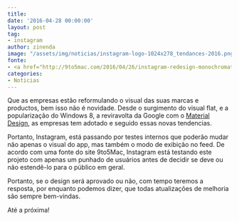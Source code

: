 ```yaml
---
title: 
date: '2016-04-28 00:00:00'
layout: post
tag:
- instagram
author: zinenda
image: "/assets/img/noticias/instagram-logo-1024x278_tendances-2016.png"
fonte:
- <a href="http://9to5mac.com/2016/04/26/instagram-redesign-monochromatic/">9to5Mac</a>
categories:
- Noticias
---
```


Que as empresas estão reformulando o visual das suas marcas e productos, bem isso não é novidade.
Desde o surgimento do visual flat, e a popularização do Windows 8, a reviravolta da Google com o [Material Design](https://www.google.com/design/spec/material-design/introduction.html), as empresas tem adotado e seguido essas novas tendencias.

Portanto, Instagram, está passando por testes internos que poderão mudar não apenas o visual do app, mas também o modo de exibição no feed.
De acordo com uma fonte do site 9to5Mac,  Instagram está testando este projeto com apenas um punhado de usuários antes de decidir se deve ou não estendê-lo para o público em geral.

Portanto, se o design será aprovado ou não, com tempo teremos a resposta, por enquanto podemos dizer, que todas atualizações de melhoria são sempre bem-vindas.

Até a próxima!